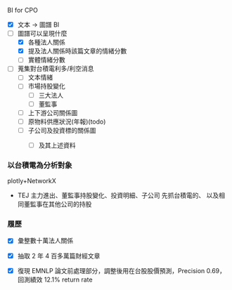 BI for CPO

- [x] 文本 -> 圖譜 BI
- [ ] 圖譜可以呈現什麼
  - [x] 各種法人關係
  - [x] 提及法人關係時該篇文章的情緒分數
  - [ ] 實體情緒分數
- [ ] 蒐集對台積電利多/利空消息
  - [ ] 文本情緒
  - [ ] 市場持股變化
    - [ ] 三大法人
    - [ ] 董監事
  - [ ] 上下游公司關係圖
  - [ ] 原物料供應狀況(年報)(todo)
  - [ ] 子公司及投資標的關係圖
    - [ ] 及其上述資料


### 以台積電為分析對象

plotly+NetworkX
- TEJ 主力進出、董監事持股變化、投資明細、子公司 先抓台積電的、 以及相同董監事在其他公司的持股


### 履歷

- [x] 彙整數十萬法人關係
- [x] 抽取 2 年 4 百多萬篇財經文章
- [x] 復現 EMNLP 論文前處理部分，調整後用在台股股價預測，Precision 0.69，回測績效 12.1% return rate

